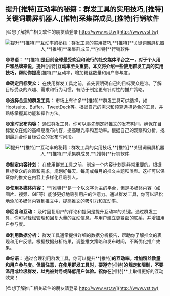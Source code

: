 ## **提升**[推特]**互动率的秘籍：群发工具的实用技巧,**[推特]**关键词霸屏机器人,**[推特]**采集群成员,**[推特]**行销软件**

[😍想了解推广相关软件的朋友请登录 http://www.vst.tw](http://www.vst.tw)

 <center><img src="https://vst.tw/MP4/tuiguang/png/8.png" alt="提升**[推特]**互动率的秘籍：群发工具的实用技巧,**[推特]**关键词霸屏机器人,**[推特]**采集群成员,**[推特]**行销软件"></center>

**😄导语：**
**[推特]**是目前全球最受欢迎和流行的社交媒体平台之一，对于个人用户和品牌来说，提升**[推特]**互动率至关重要。本文将介绍一些使用群发工具的实用技巧，帮助你提高**[推特]**互动率，增加粉丝数量和用户参与度。

**😄确定目标受众：**
在使用群发工具之前，首先要明确自己的目标受众是谁。了解目标受众的兴趣、需求和行为习惯，有助于制定更有针对性的推广策略。

**😄选择合适的群发工具：**
市场上有许多**[推特]**群发工具可供选择，如Hootsuite、Buffer、TweetDeck等。根据自己的需求和预算选择适合的工具，并熟练掌握其功能和操作方法。

**😄定时发布内容：**
通过群发工具，你可以事先制定好推文的发布时间，确保在目标受众在线的高峰期发布内容，提高曝光率和互动率。根据自己的观察和分析，找到最适合你目标受众的发布时间段。

 <center><img src="https://vst.tw/MP4/tuiguang/png/0.png" alt="提升**[推特]**互动率的秘籍：群发工具的实用技巧,**[推特]**关键词霸屏机器人,**[推特]**采集群成员,**[推特]**行销软件"></center>

**😄制定内容计划：**
在使用群发工具之前，制定一个内容计划是非常重要的。根据目标受众的兴趣和需求，规划好每天、每周或每月的推文主题和类型。这样可以保证你的推文在内容上多样化且吸引人。

**😄使用多媒体内容：**
**[推特]**是一个以文字为主的平台，但是多媒体内容（如图片、视频、GIF等）能够更好地吸引用户的注意力。通过群发工具，你可以轻松地添加多媒体内容到推文中，提高推文的吸引力和互动率。

**😄回复和互动：**
及时回复用户的评论和提问是提升互动率的关键。通过群发工具，你可以轻松管理和回复大量的互动信息，与用户建立更紧密的联系，并增加用户参与度。

**😄利用数据分析：**
群发工具通常提供详细的数据分析报告，帮助你了解推文的表现和用户反馈。根据数据分析结果，调整推文策略和发布时间，不断优化推广效果。

**😄结语：**
通过合理利用群发工具，你可以提升**[推特]**的互动率，增加粉丝数量和用户参与度。但请注意，在使用群发工具时，要遵守**[推特]**的规定和限制，不要滥用或垃圾群发，以免被封号或降低用户体验。祝你在**[推特]**上取得更好的互动效果！

[😍想了解推广相关软件的朋友请登录 http://www.vst.tw](http://www.vst.tw)



